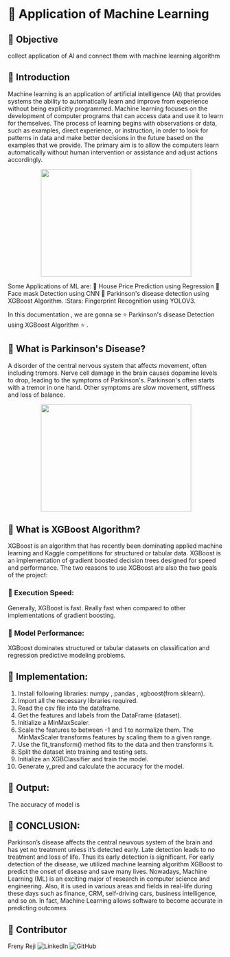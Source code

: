 # :dart: Application of Machine Learning

## :nazar_amulet: Objective
collect application of AI and connect them with machine learning algorithm

## :nazar_amulet: Introduction
Machine learning is an application of artificial intelligence (AI) that provides systems the ability to automatically learn and improve from experience without being explicitly programmed. Machine learning focuses on the development of computer programs that can access data and use it to learn for themselves.
The process of learning begins with observations or data, such as examples, direct experience, or instruction, in order to look for patterns in data and make better decisions in the future based on the examples that we provide. The primary aim is to allow the computers learn automatically without human intervention or assistance and adjust actions accordingly.

<p align="center">
  <img width="350" height="250" src="https://www.thermofisher.com/blog/connectedlab/wp-content/uploads/sites/14/2020/01/istock-962219860-2-scaled.jpg">
  </p>

Some Applications of ML are:
:stars: House Price Prediction using Regression
:stars: Face mask Detection using CNN
:stars: Parkinson's disease detection using XGBoost Algorithm.
:Stars: Fingerprint Recognition using YOLOV3.

In this documentation , we are gonna se :star: Parkinson's disease Detection using XGBoost Algorithm :star: .

## :nazar_amulet: What is Parkinson's Disease?
A disorder of the central nervous system that affects movement, often including tremors. Nerve cell damage in the brain causes dopamine levels to drop, leading to the symptoms of Parkinson's. Parkinson's often starts with a tremor in one hand. Other symptoms are slow movement, stiffness and loss of balance.

<p align="center">
  <img width="350" height="250" src="https://www.news-medical.net/image.axd?picture=2017%2F4%2FParkinson%27s_disease_brain_680x_-_Designua.jpg">
  </p>


## :nazar_amulet: What is XGBoost Algorithm?
XGBoost is an algorithm that has recently been dominating applied machine learning and Kaggle competitions for structured or tabular data. XGBoost is an implementation of gradient boosted decision trees designed for speed and performance.
The two reasons to use XGBoost are also the two goals of the project:
### :small_orange_diamond: Execution Speed:
Generally, XGBoost is fast. Really fast when compared to other implementations of gradient boosting.
### :small_orange_diamond: Model Performance:
XGBoost dominates structured or tabular datasets on classification and regression predictive modeling problems.

## :nazar_amulet: Implementation:
1. Install following libraries: numpy , pandas , xgboost(from sklearn).
2. Import all the necessary libraries required.
3. Read the csv file into the dataframe.
4. Get the features and labels from the DataFrame (dataset).
5. Initialize a MinMaxScaler.
6. Scale the features to between -1 and 1 to normalize them. The MinMaxScaler transforms features by scaling them to a given range.
7. Use the fit_transform() method fits to the data and then transforms it.
8. Split the dataset into training and testing sets.
9. Initialize an XGBClassifier and train the model.
10. Generate y_pred and calculate the accuracy for the model.

## :nazar_amulet: Output:

The accuracy of model is 

## :nazar_amulet: CONCLUSION:

Parkinson’s disease affects the central newvous system of the brain and has yet no treatment unless it’s detected early. Late detection leads to no treatment and loss of life. Thus its early detection is significant. For early detection of the disease, we utilized machine learning algorithm XGBoost to predict the onset of disease and save many lives.
Nowadays, Machine Learning (ML) is an exciting major of research in computer science and engineering. Also, it is used in various areas and fields in real-life during these days such as finance, CRM, self-driving cars, business intelligence, and so on. In fact, Machine Learning allows software to become accurate in predicting outcomes.

## :nazar_amulet: Contributor

Freny Reji
![LinkedIn](www.linkedin.com/in/freny-reji-2401)
![GitHub](https://github.com/freny24)
